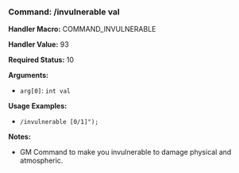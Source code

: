### Command: /invulnerable val

**Handler Macro:** COMMAND_INVULNERABLE

**Handler Value:** 93

**Required Status:** 10

**Arguments:**
- `arg[0]`: `int val`

**Usage Examples:**
- `/invulnerable [0/1]");`

**Notes:**
- GM Command to make you invulnerable to damage physical and atmospheric.